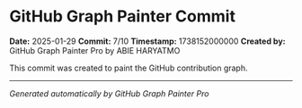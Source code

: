 # GitHub Graph Painter Commit

**Date:** 2025-01-29
**Commit:** 7/10
**Timestamp:** 1738152000000
**Created by:** GitHub Graph Painter Pro by ABIE HARYATMO

This commit was created to paint the GitHub contribution graph.

---
*Generated automatically by GitHub Graph Painter Pro*
